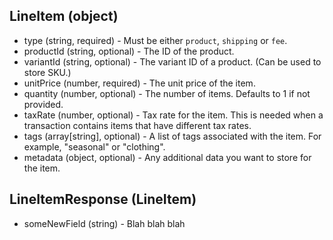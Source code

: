 ## LineItem (object)
+ type (string, required) - Must be either `product`, `shipping` or `fee`.
+ productId (string, optional) - The ID of the product. 
+ variantId (string, optional) - The variant ID of a product. (Can be used to store SKU.)
+ unitPrice (number, required) - The unit price of the item. 
+ quantity (number, optional) - The number of items. Defaults to 1 if not provided. 
+ taxRate (number, optional) - Tax rate for the item. This is needed when a transaction contains items that have different tax rates.
+ tags (array[string], optional) - A list of tags associated with the item. For example, "seasonal" or "clothing".
+ metadata (object, optional) - Any additional data you want to store for the item.

## LineItemResponse (LineItem)
+ someNewField (string) - Blah blah blah
